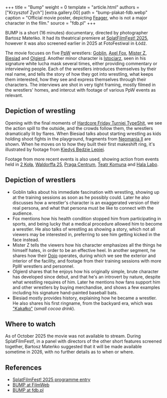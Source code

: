 +++
title = "Bump"
weight = 0
template = "article.html"
authors = ["Krzysztof Zych"]
[extra.gallery.00]
path = "bump-plakat-fdb.webp"
caption = "Official movie poster, depicting [Feager](@/w/feager.md), who is not a major character in the film."
source = "fdb.pl"
+++

BUMP is a short (16 minutes) documentary, directed by photographer Bartosz Mateńko. It had its theatrical premiere at [SplatFilmFest! 2025](@/o/splat.md), however it was also screened earlier in 2025 at FotoFestiwal in Łódź.

<!-- more -->

The movie focuses on five [PpW](@/o/ppw.md) wrestlers: [Goblin](@/w/goblin.md), [Axel Fox](@/w/axel-fox.md), [Mister Z](@/w/mister-z.md), [Biesiad](@/w/biesiad.md) and [Olgierd](@/w/olgierd.md). Another minor character is [Istociarz](@/w/istociarz.md), seen in his signature white lucha mask several times, either providing commentary or interviewing people.
Each of the wrestlers introduces themselves by their real name, and tells the story of how they got into wrestling, what keeps them interested, how they see and express themselves through their characters.
The interviews are shot in very tight framing, mostly filmed in the wrestlers' homes, and intercut with footage of various PpW events as relevant.

## Depiction of wrestling

Opening with the final moments of [Hardcore Friday Turniej TypeShit](@/e/ppw/2025-08-15-ppw-hardcore-friday-turniej-typeshit.md), we see the action spill to the outside, and the crowds follow them, the wrestlers dramatically lit by flares.
When Biesiad talks about starting wrestling as kids holding shoot fights in the playground, fragments from [Neomania II](@/e/ppw/2012-07-01-ppw-neomania-ii.md) are shown. When he moves on to how they built their first makeshift ring, it's illustrated by footage from [Kiedyś Będzie Lepiej](@/e/ppw/2019-07-13-ppw-kiedys-bedzie-lepiej.md).

Footage from more recent events is also used, showing action from events held in [2 Koła](@/v/2kola.md), [Waldorffa 25](@/v/waldorffa25.md), [Praga Centrum](@/v/praga-centrum.md), [Teatr Komuna](@/v/teatr-komuna.md) and [Hala Labo](@/v/minska-65.md).

## Depiction of wrestlers

- Goblin talks about his immediate fascination with wrestling, showing up at the training sessions as soon as he possibly could. Later he also discusses how a wrestler's character is an exaggerated version of their real persona, and what that persona must be like to connect with the audience.
- Fox mentions how his health condition stopped him from participating in sports, and being lucky that a medical procedure allowed him to become a wrestler. He also talks of wrestling as showing a story, which not all viewers may be interested in, preferring to see him getting kicked in the face instead.
- Mister Z tells the viewers how his character emphasizes all the things he himself hates, in order to be an effective heel. In another segment, he shares how their [Dojo](@/o/ewenement-dojo.md) operates, during which we see the exterior and interior of the facility, and footage from their training sessions with more PpW wrestlers and personnel.
- Olgierd shares that he enjoys how his originally simple, brute character has developed since debut, and that he's an introvert by nature, despite what wrestling requires of him. Later he mentions how fans support him and other wrestlers by buying merchandise, and shows a few examples including his signature hand-painted baseball bats.
- Biesiad mostly provides history, explaining how he became a wrestler. He also shares his first ringname, from the backyard era, which was ["Kakałko"][wiki-steven] (_small cocoa drink_).

## Where to watch

As of October 2025 the movie was not available to stream. During SplatFilmFest!, in a panel with directors of the other short features screened together, Bartosz Mateńko suggested that it will be made available sometime in 2026, with no further details as to when or where.


## References

* [SplatFilmFest! 2025 programme entry](https://splatfilmfest.com/program_2025/bump/)
* [BUMP at FilmWeb](https://www.filmweb.pl/film/Bump-2025-10098005)
* [BUMP at fdb.pl](https://fdb.pl/film/1286012-bump)

[wiki-steven]: //ppw-fandom.tpwres.pl/steven-strong
